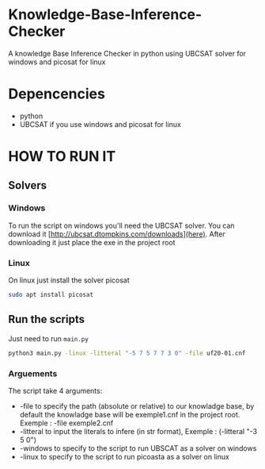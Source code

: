# Knowledge-Base-Inference-Checker
A knowledge Base Inference Checker in python using UBCSAT solver for windows and picosat for linux

# Depencencies
* python 
* UBCSAT if you use windows and picosat for linux

# HOW TO RUN IT

## Solvers
### Windows
To run the script on windows you'll need the UBCSAT solver. You can download it [http://ubcsat.dtompkins.com/downloads](here).
After downloading it just place the exe in the project root

### Linux
On linux just install the solver picosat
```bash
sudo apt install picosat
```

## Run the scripts

Just need to run `main.py`

```bash
python3 main.py -linux -litteral "-5 7 5 7 7 3 0" -file uf20-01.cnf
```

### Arguements

The script take 4 arguments:
* -file to specify the path (absolute or relative) to our knowladge base, by default the knowladge base will be exemple1.cnf in the project root. Exemple : -file exemple2.cnf
* -litteral to input the literals to infere (in str format), Exemple : (-litteral "-3 5 0")
* -windows to specify to the script to run UBSCAT as a solver on windows
* -linux to specify to the script to run picoasta as a solver on linux
